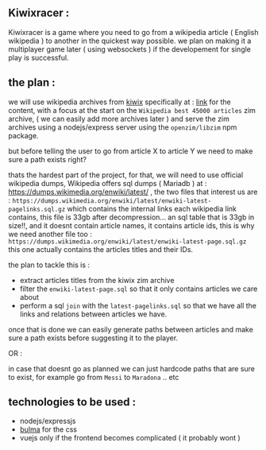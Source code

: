 
## Kiwixracer :

Kiwixracer is a game where you need to go from a wikipedia article ( English wikipedia ) to another in the quickest way possible.
we plan on making it a multiplayer game later ( using websockets ) if the developement for single play is successful.

## the plan :

we will use wikipedia archives from [kiwix](https://kiwix.org/en/) specifically at : [link](https://library.kiwix.org/#lang=eng&category=wikipedia) for the content, with a focus at the start on the `Wikipedia best 45000 articles` zim archive, ( we can easily add more archives later ) and serve the zim archives using a nodejs/express server using the `openzim/libzim` npm package.

but before telling the user to go from article X to article Y we need to make sure a path exists right?

thats the hardest part of the project, for that, we will need to use official wikipedia dumps, Wikipedia offers sql dumps ( Mariadb ) at : https://dumps.wikimedia.org/enwiki/latest/ , the two files that interest us are : `https://dumps.wikimedia.org/enwiki/latest/enwiki-latest-pagelinks.sql.gz` which contains the internal links each wikipedia link contains, this file is 33gb after decompression... an sql table that is 33gb in size!!, and it doesnt contain article names, it contains article ids, this is why we need another file too : `https://dumps.wikimedia.org/enwiki/latest/enwiki-latest-page.sql.gz` this one actually contains the articles titles and their IDs.

the plan to tackle this is :
- extract articles titles from the kiwix zim archive
- filter the `enwiki-latest-page.sql` so that it only contains articles we care about
- perform a sql `join` with the `latest-pagelinks.sql` so that we have all the links and relations between articles we have.

once that is done we can easily generate paths between articles and make sure a path exists before suggesting it to the player.

OR :

in case that doesnt go as planned we can just hardcode paths that are sure to exist, for example go from `Messi` to `Maradona` .. etc


## technologies to be used :

- nodejs/expressjs
- [bulma](https://bulma.io/) for the css
- vuejs only if the frontend becomes complicated ( it probably wont )
